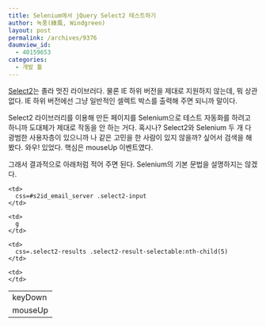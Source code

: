 ```yaml
---
title: Selenium에서 jQuery Select2 테스트하기
author: 녹풍(綠風, Windgreen)
layout: post
permalink: /archives/9376
daumview_id:
  - 40159653
categories:
  - 개발 툴
---
```

[Select2][1]는 졸라 멋진 라이브러다. 물론 IE 하위 버전을 제대로 지원하지 않는데, 뭐 상관 없다. IE 하위 버전에선 그냥 일반적인 셀렉트 박스를 출력해 주면 되니까 말이다.

Select2 라이브러리를 이용해 만든 페이지를 Selenium으로 테스트 자동화를 하려고 하니까 도대체가 제대로 작동을 안 하는 거다. 혹시나? Select2와 Selenium 두 개 다 광범한 사용자층이 있으니까 나 같은 고민을 한 사람이 있지 않을까? 싶어서 검색을 해 봤다. 와우! 있었다. 핵심은 mouseUp 이벤트였다.

그래서 결과적으로 아래처럼 적어 주면 된다. Selenium의 기본 문법을 설명하지는 않겠다.

<table>
  <tr>
    <td>
      keyDown
    </td>
    
    <td>
      css=#s2id_email_server .select2-input
    </td>
    
    <td>
      g
    </td>
  </tr>
  
  <tr>
    <td>
      mouseUp
    </td>
    
    <td>
      css=.select2-results .select2-result-selectable:nth-child(5)
    </td>
    
    <td>
    </td>
  </tr>
</table>

 [1]: http://ivaynberg.github.com/select2/